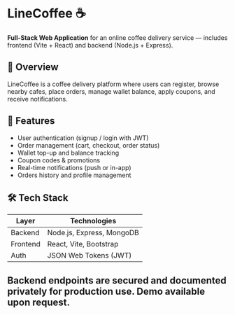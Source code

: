 # LineCoffee ☕️

**Full‑Stack Web Application** for an online coffee delivery service — includes frontend (Vite + React) and backend (Node.js + Express).

## 🚀 Overview
LineCoffee is a coffee delivery platform where users can register, browse nearby cafes, place orders, manage wallet balance, apply coupons, and receive notifications.

## 🧩 Features
- User authentication (signup / login with JWT)
- Order management (cart, checkout, order status)
- Wallet top-up and balance tracking
- Coupon codes & promotions
- Real-time notifications (push or in-app)
- Orders history and profile management

## 🛠 Tech Stack
| Layer     | Technologies            |
|-----------|--------------------------|
| Backend   | Node.js, Express, MongoDB |
| Frontend  | React, Vite, Bootstrap |
| Auth      | JSON Web Tokens (JWT)    |

## Backend endpoints are secured and documented privately for production use. Demo available upon request.




